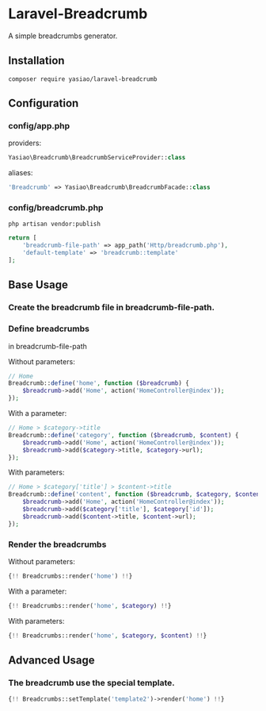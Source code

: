 # Laravel-Breadcrumb

A simple breadcrumbs generator.

## Installation

    composer require yasiao/laravel-breadcrumb

## Configuration

### config/app.php

providers:

```php
Yasiao\Breadcrumb\BreadcrumbServiceProvider::class
```
aliases:

```php
'Breadcrumb' => Yasiao\Breadcrumb\BreadcrumbFacade::class
```

### config/breadcrumb.php

    php artisan vendor:publish

```php
return [
    'breadcrumb-file-path' => app_path('Http/breadcrumb.php'),
    'default-template' => 'breadcrumb::template'
];
```

## Base Usage

### Create the breadcrumb file in breadcrumb-file-path.

### Define breadcrumbs

in breadcrumb-file-path

Without parameters:

```php
// Home
Breadcrumb::define('home', function ($breadcrumb) {
    $breadcrumb->add('Home', action('HomeController@index'));
});
```
With a parameter:

```php
// Home > $category->title
Breadcrumb::define('category', function ($breadcrumb, $content) {
    $breadcrumb->add('Home', action('HomeController@index'));
    $breadcrumb->add($category->title, $category->url);
});
```
With parameters:

```php
// Home > $category['title'] > $content->title
Breadcrumb::define('content', function ($breadcrumb, $category, $content) {
    $breadcrumb->add('Home', action('HomeController@index'));
    $breadcrumb->add($category['title'], $category['id']);
    $breadcrumb->add($content->title, $content->url);
});
```

### Render the breadcrumbs

Without parameters:

```php
{!! Breadcrumbs::render('home') !!}
```
With a parameter:

```php
{!! Breadcrumbs::render('home', $category) !!}
```
With parameters:

```php
{!! Breadcrumbs::render('home', $category, $content) !!}
```

## Advanced Usage

### The breadcrumb use the special template.

```php
{!! Breadcrumbs::setTemplate('template2')->render('home') !!}
```
